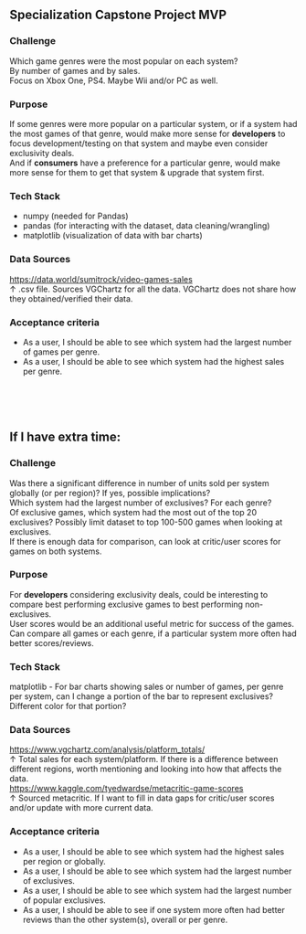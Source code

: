 ## Specialization Capstone Project MVP

### Challenge
Which game genres were the most popular on each system?\
By number of games and by sales.\
Focus on Xbox One, PS4. Maybe Wii and/or PC as well.

### Purpose
If some genres were more popular on a particular system, or if a system had the most games of that genre, would make more sense for **developers** to focus development/testing on that system and maybe even consider exclusivity deals.\
And if **consumers** have a preference for a particular genre, would make more sense for them to get that system & upgrade that system first.

### Tech Stack
- numpy (needed for Pandas)
- pandas (for interacting with the dataset, data cleaning/wrangling)
- matplotlib (visualization of data with bar charts)

### Data Sources
https://data.world/sumitrock/video-games-sales  
&#8593; .csv file. Sources VGChartz for all the data. VGChartz does not share how they obtained/verified their data.

### Acceptance criteria
- As a user, I should be able to see which system had the largest number of games per genre.
- As a user, I should be able to see which system had the highest sales per genre.

<br><br><br>

## If I have extra time:
### Challenge
Was there a significant difference in number of units sold per system globally (or per region)? If yes, possible implications?\
Which system had the largest number of exclusives? For each genre?\
Of exclusive games, which system had the most out of the top 20 exclusives? Possibly limit dataset to top 100-500 games when looking at exclusives.\
If there is enough data for comparison, can look at critic/user scores for games on both systems.

### Purpose
For **developers** considering exclusivity deals, could be interesting to compare best performing exclusive games to best performing non-exclusives.\
User scores would be an additional useful metric for success of the games. Can compare all games or each genre, if a particular system more often had better scores/reviews.

### Tech Stack
matplotlib - For bar charts showing sales or number of games, per genre per system, can I change a portion of the bar to represent exclusives? Different color for that portion?

### Data Sources
https://www.vgchartz.com/analysis/platform_totals/  
&#8593; Total sales for each system/platform. If there is a difference between different regions, worth mentioning and looking into how that affects the data.\
https://www.kaggle.com/tyedwardse/metacritic-game-scores  
&#8593; Sourced metacritic. If I want to fill in data gaps for critic/user scores and/or update with more current data.

### Acceptance criteria
- As a user, I should be able to see which system had the highest sales per region or globally.
- As a user, I should be able to see which system had the largest number of exclusives.
- As a user, I should be able to see which system had the largest number of popular exclusives.
- As a user, I should be able to see if one system more often had better reviews than the other system(s), overall or per genre.
